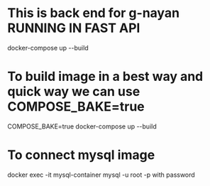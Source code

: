# This is back end for g-nayan RUNNING IN FAST API 
docker-compose up --build
# To build image in a best way and quick way we can use COMPOSE_BAKE=true 
COMPOSE_BAKE=true docker-compose up --build 

# To connect mysql image
docker exec -it mysql-container mysql -u root -p
with password 